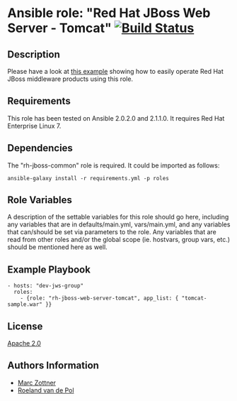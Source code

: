 Ansible role: "Red Hat JBoss Web Server - Tomcat" [![Build Status](https://travis-ci.org/Maarc/ansible-role-redhat-jboss-web-server-tomcat.svg?branch=master)](https://travis-ci.org/Maarc/ansible-role-redhat-jboss-web-server-tomcat)
=================================

Description
-----------

Please have a look at [this example](https://github.com/Maarc/ansible_middleware_soe) showing how to easily operate Red Hat JBoss middleware products using this role.


Requirements
------------

This role has been tested on Ansible 2.0.2.0 and 2.1.1.0. It requires Red Hat Enterprise Linux 7.


Dependencies
------------

The "rh-jboss-common" role is required. It could be imported as follows:

    ansible-galaxy install -r requirements.yml -p roles


Role Variables
--------------

A description of the settable variables for this role should go here, including any variables that are in defaults/main.yml, vars/main.yml, and any variables that can/should be set via parameters to the role. Any variables that are read from other roles and/or the global scope (ie. hostvars, group vars, etc.) should be mentioned here as well.


Example Playbook
----------------

    - hosts: "dev-jws-group"
      roles:
        - {role: "rh-jboss-web-server-tomcat", app_list: { "tomcat-sample.war" }}


License
-------

[Apache 2.0](./LICENSE)


Authors Information
------------------

* [Marc Zottner](https://github.com/Maarc)
* [Roeland van de Pol](https://github.com/roelandpol)
